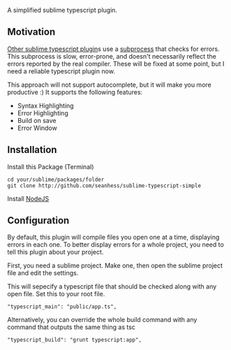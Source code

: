A simplified sublime typescript plugin. 

Motivation
----------

[Other sublime typescript plugin][t3s]s use a [subprocess][tss] that checks for errors. This subprocess is slow, error-prone, and doesn't necessarily reflect the errors reported by the real compiler. These will be fixed at some point, but I need a reliable typescript plugin now. 

This approach will not support autocomplete, but it will make you more productive :) It supports the following features:

- Syntax Highlighting
- Error Highlighting
- Build on save
- Error Window

Installation
------------

Install this Package (Terminal)

```
cd your/sublime/packages/folder
git clone http://github.com/seanhess/sublime-typescript-simple
```

Install [NodeJS](http://nodejs.org)

Configuration
-------------

By default, this plugin will compile files you open one at a time, displaying errors in each one. To better display errors for a whole project, you need to tell this plugin about your project. 

First, you need a sublime project. Make one, then open the sublime project file and edit the settings.

This will sepecify a typescript file that should be checked along with any open file. Set this to your root file. 

    "typescript_main": "public/app.ts",


Alternatively, you can override the whole build command with any command that outputs the same thing as tsc

    "typescript_build": "grunt typescript:app",

[t3s]: https://github.com/Railk/T3S
[tss]: https://github.com/clausreinke/typescript-tools
[simple]: github.com/seanhess/sublime-typescript-simple